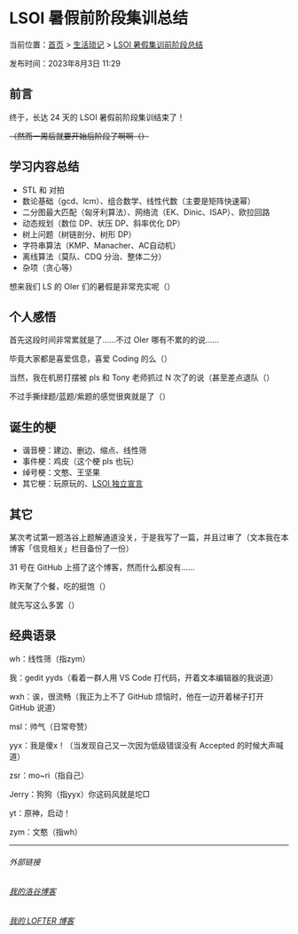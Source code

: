 # LSOI 暑假前阶段集训总结

当前位置：[首页](index.md) > [生活琐记](life.md) > [LSOI 暑假集训前阶段总结](life-1.md)

发布时间：2023年8月3日 11:29

## 前言

终于，长达 24 天的 LSOI 暑假前阶段集训结束了！

~~（然而一周后就要开始后阶段了啊啊（）~~

## 学习内容总结

- STL 和 对拍
- 数论基础（gcd、lcm）、组合数学、线性代数（主要是矩阵快速幂）
- 二分图最大匹配（匈牙利算法）、网络流（EK、Dinic、ISAP）、欧拉回路
- 动态规划（数位 DP、状压 DP、斜率优化 DP）
- 树上问题（树链剖分、树形 DP）
- 字符串算法（KMP、Manacher、AC自动机）
- 离线算法（莫队、CDQ 分治、整体二分）
- 杂项（贪心等）


想来我们 LS 的 OIer 们的暑假是非常充实呢（）

## 个人感悟

首先这段时间非常累就是了……不过 OIer 哪有不累的的说……

毕竟大家都是喜爱信息，喜爱 Coding 的么（）

当然，我在机房打摆被 pls 和 Tony 老师抓过 N 次了的说（甚至差点退队（）

不过手撕绿题/蓝题/紫题的感觉很爽就是了（）

## 诞生的梗

- 谐音梗：建边、删边、缩点、线性筛
- 事件梗：鸡皮（这个梗 pls 也玩）
- 绰号梗：文憨、王坚果
- 其它梗：玩原玩的、[LSOI 独立宣言](https://www.luogu.com.cn/blog/wxh-666/lsoi-du-li-xuan-yan)

## 其它

某次考试第一题洛谷上题解通道没关，于是我写了一篇，并且过审了（文本我在本博客「信竞相关」栏目备份了一份）

31 号在 GitHub 上搭了这个博客，然而什么都没有……

昨天聚了个餐，吃的挺饱（）

就先写这么多罢（）

## 经典语录

wh：线性筛（指zym）

我：gedit yyds（看着一群人用 VS Code 打代码，开着文本编辑器的我说道）

wxh：诶，很流畅（我正为上不了 GitHub 烦恼时，他在一边开着梯子打开 GitHub 说道）

msl：帅气（日常夸赞）

yyx：我是傻x！（当发现自己又一次因为低级错误没有 Accepted 的时候大声喊道）

zsr：mo\~ri（指自己）

Jerry：狗狗（指yyx）你这码风就是坨□

yt：原神，启动！

zym：文憨（指wh）

---
###### 外部链接
###### [我的洛谷博客](https://muhyih.blog.luogu.org/)
###### [我的 LOFTER 博客](https://seven-celsius-sunny.lofter.com/)
